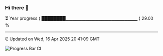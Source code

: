 ### Hi there 👋

⏳ Year progress { ████████▁▁▁▁▁▁▁▁▁▁▁▁▁▁▁▁▁▁▁▁▁▁ } 29.00 %

---

⏰ Updated on Wed, 16 Apr 2025 20:41:09 GMT

![Progress Bar CI](https://github.com/IshwaranRudhara/GIT-ACTION/workflows/Progress%20Bar%20CI/badge.svg)
